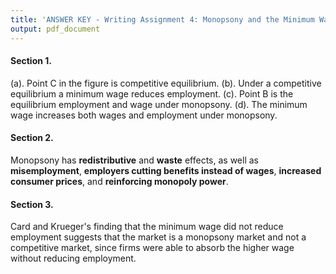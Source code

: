 ```yaml
---
title: 'ANSWER KEY - Writing Assignment 4: Monopsony and the Minimum Wage'
output: pdf_document
---
```


#### Section 1. 
(a). Point C in the figure is competitive equilibrium. 
(b). Under a competitive equilibrium a minimum wage reduces employment.
(c). Point B is the equilibrium employment and wage under monopsony.
(d). The minimum wage increases both wages and employment under monopsony.

#### Section 2.

Monopsony has __redistributive__ and __waste__ effects, as well as __misemployment__, __employers cutting benefits instead of wages__, __increased consumer prices__, and __reinforcing monopoly power__.

#### Section 3.

Card and Krueger's finding that the minimum wage did not reduce employment suggests that the market is a monopsony market and not a competitive market, since firms were able to absorb the higher wage without reducing employment.